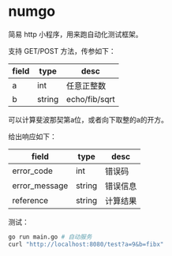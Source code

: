 # numgo

简易 http 小程序，用来跑自动化测试框架。

支持 GET/POST 方法，传参如下：

|field|type|desc|
|-|-|-|
|a|int|任意正整数|
|b|string|echo/fib/sqrt|

可以计算斐波那契第a位，或者向下取整的a的开方。

给出响应如下：

|field|type|desc|
|-|-|-|
|error_code|int|错误码|
|error_message|string|错误信息|
|reference|string|计算结果|

测试：

```bash
go run main.go # 自动服务
curl "http://localhost:8080/test?a=9&b=fibx"
```
